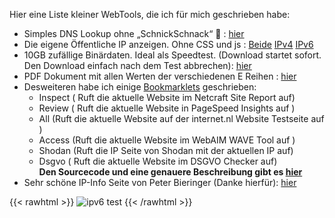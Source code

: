  Hier eine Liste kleiner WebTools, die ich für mich geschrieben habe:  
- Simples DNS Lookup ohne „SchnickSchnack“ 🙂 : [hier](https://tools.pwserv.net/nslookup.php)
- Die eigene Öffentliche IP anzeigen. Ohne CSS und js : [Beide](https://ip.tools.pwserv.net/) [IPv4](https://ipv4.tools.pwserv.net/) [IPv6](https://ipv6.tools.pwserv.net/)
- 10GB zufällige Binärdaten. Ideal als Speedtest. (Download startet sofort. Den Download einfach nach dem Test abbrechen): [hier](https://speed.tools.pwserv.net/10GB.bin)  
- PDF Dokument mit allen Werten der verschiedenen E Reihen : [hier](/E_Reihe.pdf)  
- Desweiteren habe ich einige [Bookmarklets](https://de.wikipedia.org/wiki/Bookmarklet) geschrieben:
  - Inspect ( Ruft die aktuelle Website im Netcraft Site Report auf)
  - Review ( Ruft die aktuelle Website in PageSpeed Insights auf )
  - All (Ruft die aktuelle Website auf  der internet.nl Website Testseite auf )
  - Access (Ruft die aktuelle Website im WebAIM WAVE Tool auf )
  - Shodan (Ruft die IP Seite von Shodan mit der aktuellen IP auf)
  - Dsgvo ( Ruft die aktuelle Website im DSGVO Checker auf)  
   **Den Sourcecode und eine genauere Beschreibung gibt es [hier](https://gist.github.com/Phiwatec/d65e2cb1d4eb8d3fb0183b2ca370895d)**
- Sehr schöne IP-Info Seite von Peter Bieringer (Danke hierfür): [hier](http://ip.bieringer.net/)

{{< rawhtml >}}
 <img class="connected-via" src='https://v4v6.ipv6-test.com/imgtest.png' alt='ipv6 test' title='ipv6 test' border='0' />
{{< /rawhtml >}}

